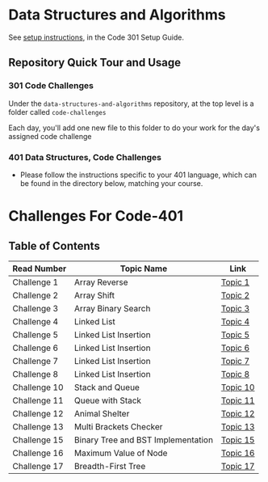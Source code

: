 # Data Structures and Algorithms

See [setup instructions](https://codefellows.github.io/setup-guide/code-301/3-code-challenges), in the Code 301 Setup Guide.

## Repository Quick Tour and Usage

### 301 Code Challenges

Under the `data-structures-and-algorithms` repository, at the top level is a folder called `code-challenges`

Each day, you'll add one new file to this folder to do your work for the day's assigned code challenge

### 401 Data Structures, Code Challenges

- Please follow the instructions specific to your 401 language, which can be found in the directory below, matching your course.

# Challenges For Code-401

## Table of Contents
Read Number | Topic Name | Link
----------- | ---------- | ----
Challenge 1 | Array Reverse | [Topic 1](https://github.com/Aseel-Banna/data-structures-and-algorithms/tree/main/challenges/array-reverse)
Challenge 2 | Array Shift | [Topic 2](https://github.com/Aseel-Banna/data-structures-and-algorithms/tree/main/challenges/array-shift) 
Challenge 3 | Array Binary Search | [Topic 3](https://github.com/Aseel-Banna/data-structures-and-algorithms/tree/main/challenges/array-binary-search) 
Challenge 4 | Linked List | [Topic 4](https://github.com/Aseel-Banna/data-structures-and-algorithms/tree/main/data-structure) 
Challenge 5 | Linked List Insertion | [Topic 5](https://github.com/Aseel-Banna/data-structures-and-algorithms/tree/main/data-structure) 
Challenge 6 | Linked List Insertion | [Topic 6](https://github.com/Aseel-Banna/data-structures-and-algorithms/tree/main/data-structure) 
Challenge 7 | Linked List Insertion | [Topic 7](https://github.com/Aseel-Banna/data-structures-and-algorithms/tree/main/data-structure) 
Challenge 8 | Linked List Insertion | [Topic 8](https://github.com/Aseel-Banna/data-structures-and-algorithms/tree/main/data-structure) 
Challenge 10 | Stack and Queue| [Topic 10](https://github.com/Aseel-Banna/data-structures-and-algorithms/tree/main/data-structure/stack-and-queue) 
Challenge 11 | Queue with Stack | [Topic 11](https://github.com/Aseel-Banna/data-structures-and-algorithms/tree/main/data-structure/stack-and-queue) 
Challenge 12 | Animal Shelter | [Topic 12](https://github.com/Aseel-Banna/data-structures-and-algorithms/tree/main/challenges/utilities) 
Challenge 13 | Multi Brackets Checker | [Topic 13](https://github.com/Aseel-Banna/data-structures-and-algorithms/tree/main/challenges/utilities) 
Challenge 15 | Binary Tree and BST Implementation | [Topic 15](https://github.com/Aseel-Banna/data-structures-and-algorithms/tree/main/challenges/tree) 
Challenge 16 | Maximum Value of Node | [Topic 16](https://github.com/Aseel-Banna/data-structures-and-algorithms/tree/main/challenges/tree) 
Challenge 17 | Breadth-First Tree | [Topic 17](https://github.com/Aseel-Banna/data-structures-and-algorithms/tree/main/challenges/tree) 

